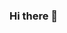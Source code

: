 ### Hi there 👋

<!--
**alejaosm/alejaosm** is a ✨ _special_ ✨ repository because its `README.md` (this file) appears on your GitHub profile.

Here are some ideas to get you started:

- 🔭 I’m currently working on Java
- 🌱 I’m currently learning AWS and Java
- 👯 I’m looking to collaborate on open source repositories
- 🤔 I’m looking for help with Java
- 💬 Ask me about C#
- 📫 How to reach me: alejaosm19@gmail.com
- 😄 Pronouns: ...
- ⚡ Fun fact: ...
-->
